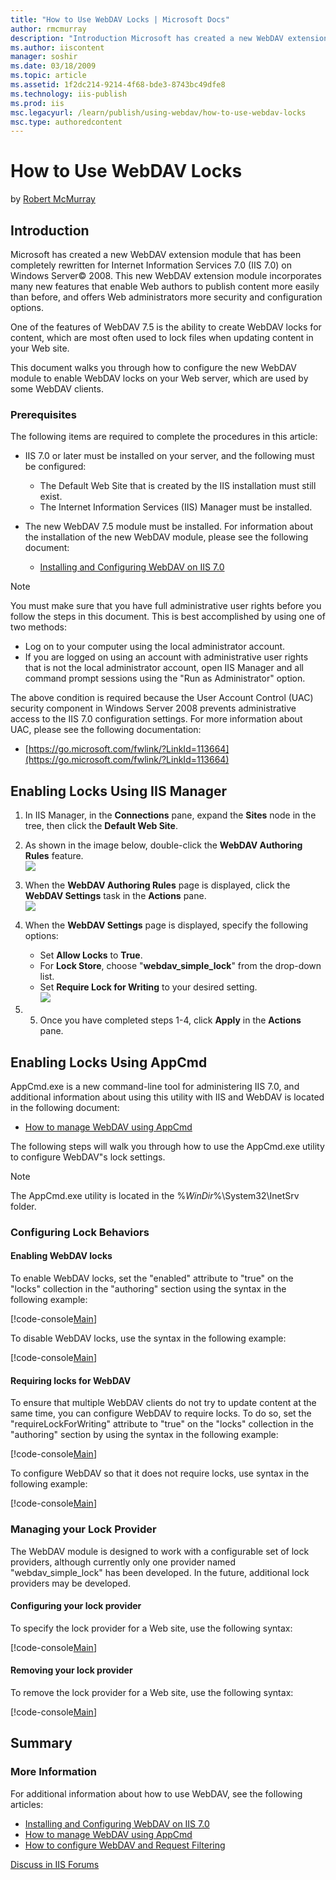 ```yaml
---
title: "How to Use WebDAV Locks | Microsoft Docs"
author: rmcmurray
description: "Introduction Microsoft has created a new WebDAV extension module that has been completely rewritten for Internet Information Services 7.0 (IIS 7.0) on Window..."
ms.author: iiscontent
manager: soshir
ms.date: 03/18/2009
ms.topic: article
ms.assetid: 1f2dc214-9214-4f68-bde3-8743bc49dfe8
ms.technology: iis-publish
ms.prod: iis
msc.legacyurl: /learn/publish/using-webdav/how-to-use-webdav-locks
msc.type: authoredcontent
---
```

How to Use WebDAV Locks
====================
by [Robert McMurray](https://github.com/rmcmurray)

<a id="00"></a>

## Introduction

Microsoft has created a new WebDAV extension module that has been completely rewritten for Internet Information Services 7.0 (IIS 7.0) on Windows Server© 2008. This new WebDAV extension module incorporates many new features that enable Web authors to publish content more easily than before, and offers Web administrators more security and configuration options.

One of the features of WebDAV 7.5 is the ability to create WebDAV locks for content, which are most often used to lock files when updating content in your Web site.

This document walks you through how to configure the new WebDAV module to enable WebDAV locks on your Web server, which are used by some WebDAV clients.

### Prerequisites

The following items are required to complete the procedures in this article:

- IIS 7.0 or later must be installed on your server, and the following must be configured: 

    - The Default Web Site that is created by the IIS installation must still exist.
    - The Internet Information Services (IIS) Manager must be installed.
- The new WebDAV 7.5 module must be installed. For information about the installation of the new WebDAV module, please see the following document: 

    - [Installing and Configuring WebDAV on IIS 7.0](https://go.microsoft.com/fwlink/?LinkId=105146)

> [!NOTE]
> You must make sure that you have full administrative user rights before you follow the steps in this document. This is best accomplished by using one of two methods:

- Log on to your computer using the local administrator account.
- If you are logged on using an account with administrative user rights that is not the local administrator account, open IIS Manager and all command prompt sessions using the "Run as Administrator" option.

The above condition is required because the User Account Control (UAC) security component in Windows Server 2008 prevents administrative access to the IIS 7.0 configuration settings. For more information about UAC, please see the following documentation:

- [https://go.microsoft.com/fwlink/?LinkId=113664](https://go.microsoft.com/fwlink/?LinkId=113664)

<a id="#01"></a>

## Enabling Locks Using IIS Manager

1. In IIS Manager, in the **Connections** pane, expand the **Sites** node in the tree, then click the **Default Web Site**.
2. As shown in the image below, double-click the **WebDAV Authoring Rules** feature.  
    [![](how-to-use-webdav-locks/_static/image3.jpg)](how-to-use-webdav-locks/_static/image2.jpg)
3. When the **WebDAV Authoring Rules** page is displayed, click the **WebDAV Settings** task in the **Actions** pane.  
    [![](how-to-use-webdav-locks/_static/image5.jpg)](how-to-use-webdav-locks/_static/image4.jpg)
4. When the **WebDAV Settings** page is displayed, specify the following options: 

    - Set **Allow Locks** to **True**.
    - For **Lock Store**, choose "**webdav\_simple\_lock**" from the drop-down list.
    - Set **Require Lock for Writing** to your desired setting.  
        [![](how-to-use-webdav-locks/_static/image7.jpg)](how-to-use-webdav-locks/_static/image6.jpg)
5. 5. Once you have completed steps 1-4, click **Apply** in the **Actions** pane.

<a id="#02"></a>

## Enabling Locks Using AppCmd

AppCmd.exe is a new command-line tool for administering IIS 7.0, and additional information about using this utility with IIS and WebDAV is located in the following document:

- [How to manage WebDAV using AppCmd](https://go.microsoft.com/fwlink/?LinkId=108319)

The following steps will walk you through how to use the AppCmd.exe utility to configure WebDAV"s lock settings.

> [!NOTE]
> The AppCmd.exe utility is located in the %*WinDir*%\System32\InetSrv folder.

### Configuring Lock Behaviors

#### Enabling WebDAV locks

To enable WebDAV locks, set the "enabled" attribute to "true" on the "locks" collection in the "authoring" section using the syntax in the following example:

[!code-console[Main](how-to-use-webdav-locks/samples/sample1.cmd)]

To disable WebDAV locks, use the syntax in the following example:

[!code-console[Main](how-to-use-webdav-locks/samples/sample2.cmd)]

#### Requiring locks for WebDAV

To ensure that multiple WebDAV clients do not try to update content at the same time, you can configure WebDAV to require locks. To do so, set the "requireLockForWriting" attribute to "true" on the "locks" collection in the "authoring" section by using the syntax in the following example:

[!code-console[Main](how-to-use-webdav-locks/samples/sample3.cmd)]

To configure WebDAV so that it does not require locks, use syntax in the following example:

[!code-console[Main](how-to-use-webdav-locks/samples/sample4.cmd)]

### Managing your Lock Provider

The WebDAV module is designed to work with a configurable set of lock providers, although currently only one provider named "webdav\_simple\_lock" has been developed. In the future, additional lock providers may be developed.

#### Configuring your lock provider

To specify the lock provider for a Web site, use the following syntax:

[!code-console[Main](how-to-use-webdav-locks/samples/sample5.cmd)]

#### Removing your lock provider

To remove the lock provider for a Web site, use the following syntax:

[!code-console[Main](how-to-use-webdav-locks/samples/sample6.cmd)]

## Summary

### More Information

For additional information about how to use WebDAV, see the following articles:

- [Installing and Configuring WebDAV on IIS 7.0](https://go.microsoft.com/fwlink/?LinkId=105146)
- [How to manage WebDAV using AppCmd](https://go.microsoft.com/fwlink/?LinkId=108319)
- [How to configure WebDAV and Request Filtering](https://go.microsoft.com/fwlink/?LinkId=108321)
  
  
[Discuss in IIS Forums](https://forums.iis.net/1045.aspx)